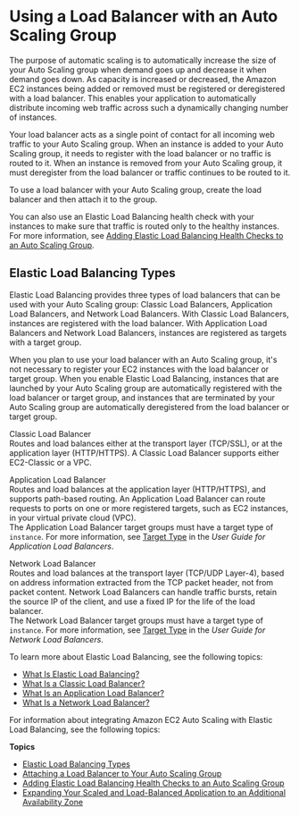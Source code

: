 # Using a Load Balancer with an Auto Scaling Group<a name="autoscaling-load-balancer"></a>

The purpose of automatic scaling is to automatically increase the size of your Auto Scaling group when demand goes up and decrease it when demand goes down\. As capacity is increased or decreased, the Amazon EC2 instances being added or removed must be registered or deregistered with a load balancer\. This enables your application to automatically distribute incoming web traffic across such a dynamically changing number of instances\.

Your load balancer acts as a single point of contact for all incoming web traffic to your Auto Scaling group\. When an instance is added to your Auto Scaling group, it needs to register with the load balancer or no traffic is routed to it\. When an instance is removed from your Auto Scaling group, it must deregister from the load balancer or traffic continues to be routed to it\.

To use a load balancer with your Auto Scaling group, create the load balancer and then attach it to the group\. 

You can also use an Elastic Load Balancing health check with your instances to make sure that traffic is routed only to the healthy instances\. For more information, see [Adding Elastic Load Balancing Health Checks to an Auto Scaling Group](as-add-elb-healthcheck.md)\.

## Elastic Load Balancing Types<a name="integrations-aws-elastic-load-balancing-types"></a>

Elastic Load Balancing provides three types of load balancers that can be used with your Auto Scaling group: Classic Load Balancers, Application Load Balancers, and Network Load Balancers\. With Classic Load Balancers, instances are registered with the load balancer\. With Application Load Balancers and Network Load Balancers, instances are registered as targets with a target group\. 

When you plan to use your load balancer with an Auto Scaling group, it's not necessary to register your EC2 instances with the load balancer or target group\. When you enable Elastic Load Balancing, instances that are launched by your Auto Scaling group are automatically registered with the load balancer or target group, and instances that are terminated by your Auto Scaling group are automatically deregistered from the load balancer or target group\.

Classic Load Balancer  
Routes and load balances either at the transport layer \(TCP/SSL\), or at the application layer \(HTTP/HTTPS\)\. A Classic Load Balancer supports either EC2\-Classic or a VPC\.

Application Load Balancer  
Routes and load balances at the application layer \(HTTP/HTTPS\), and supports path\-based routing\. An Application Load Balancer can route requests to ports on one or more registered targets, such as EC2 instances, in your virtual private cloud \(VPC\)\.  
The Application Load Balancer target groups must have a target type of `instance`\. For more information, see [Target Type](https://docs.aws.amazon.com/elasticloadbalancing/latest/application/load-balancer-target-groups.html#target-type) in the *User Guide for Application Load Balancers*\.

Network Load Balancer  
Routes and load balances at the transport layer \(TCP/UDP Layer\-4\), based on address information extracted from the TCP packet header, not from packet content\. Network Load Balancers can handle traffic bursts, retain the source IP of the client, and use a fixed IP for the life of the load balancer\.   
The Network Load Balancer target groups must have a target type of `instance`\. For more information, see [Target Type](https://docs.aws.amazon.com/elasticloadbalancing/latest/network/load-balancer-target-groups.html#target-type) in the *User Guide for Network Load Balancers*\.

To learn more about Elastic Load Balancing, see the following topics:
+ [What Is Elastic Load Balancing?](https://docs.aws.amazon.com/elasticloadbalancing/latest/userguide/what-is-load-balancing.html)
+ [What Is a Classic Load Balancer?](https://docs.aws.amazon.com/elasticloadbalancing/latest/classic/introduction.html)
+ [What Is an Application Load Balancer?](https://docs.aws.amazon.com/elasticloadbalancing/latest/application/introduction.html)
+ [What Is a Network Load Balancer?](https://docs.aws.amazon.com/elasticloadbalancing/latest/network/introduction.html)

For information about integrating Amazon EC2 Auto Scaling with Elastic Load Balancing, see the following topics:

**Topics**
+ [Elastic Load Balancing Types](#integrations-aws-elastic-load-balancing-types)
+ [Attaching a Load Balancer to Your Auto Scaling Group](attach-load-balancer-asg.md)
+ [Adding Elastic Load Balancing Health Checks to an Auto Scaling Group](as-add-elb-healthcheck.md)
+ [Expanding Your Scaled and Load\-Balanced Application to an Additional Availability Zone](as-add-availability-zone.md)